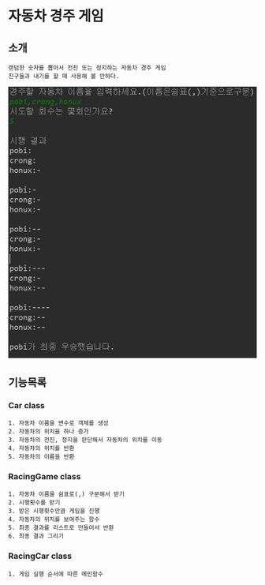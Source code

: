 # 자동차 경주 게임

## 소개
    랜덤한 숫자를 뽑아서 전진 또는 정지하는 자동차 경주 게임
    친구들과 내기를 할 때 사용해 볼 만하다.  
![result.jpg](./images/result.JPG)
## 기능목록
### Car class
    1. 자동차 이름을 변수로 객체를 생성
    2. 자동차의 위치을 하나 증가
    3. 자동차의 전진, 정지을 판단해서 자동차의 위치를 이동
    4. 자동차의 위치를 반환
    5. 자동차의 이름을 반환
    
### RacingGame class
    1. 자동차 이름을 쉼표로(,) 구분해서 받기
    2. 시행횟수를 받기
    3. 받은 시행횟수만큼 게임을 진행
    4. 자동차의 위치를 보여주는 함수
    5. 최종 결과를 리스트로 만들어서 반환
    6. 최종 결과 그리기
    
### RacingCar class
    1. 게임 실행 순서에 따른 메인함수